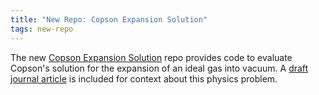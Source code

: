 ```yaml
---
title: "New Repo: Copson Expansion Solution"
tags: new-repo
---
```


The new [Copson Expansion Solution](https://github.com/LLNL/Copson_Expansion_Solution) repo provides code to evaluate Copson's solution for the expansion of an ideal gas into vacuum. A [draft journal article](https://github.com/LLNL/Copson_Expansion_Solution/blob/master/MultiMat2019_Managan.pdf) is included for context about this physics problem.
